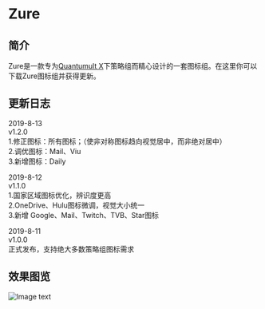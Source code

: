 # Zure
## 简介
Zure是一款专为[Quantumult X](https://github.com/crossutility/Quantumult-X/)下策略组而精心设计的一套图标组。在这里你可以下载Zure图标组并获得更新。<br>

## 更新日志
2019-8-13<br>
v1.2.0<br>
1.修正图标：所有图标；（使非对称图标趋向视觉居中，而非绝对居中）<br>
2.调优图标：Mail、Viu<br>
3.新增图标：Daily<br>

2019-8-12<br>
v1.1.0<br>
1.国家区域图标优化，辨识度更高<br>
2.OneDrive、Hulu图标微调，视觉大小统一<br>
3.新增 Google、Mail、Twitch、TVB、Star图标<br>

2019-8-11<br>
v1.0.0<br>
正式发布，支持绝大多数策略组图标需求<br>
## 效果图览
![Image text](https://raw.githubusercontent.com/zealson/Zure/master/Other/%40Zure%20Policy%20Icon%20Set%20GH.png)
